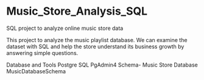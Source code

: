 # Music_Store_Analysis_SQL

SQL project to analyze online music store data

This project to analyze the music playlist database. We can examine the dataset with SQL and help the store understand its business growth by answering simple questions.


Database and Tools
Postgre SQL
PgAdmin4
Schema- Music Store Database
MusicDatabaseSchema
